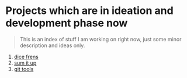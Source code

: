 # Projects which are in ideation and development phase now

> This is an index of stuff I am working on right now, just some minor description and ideas only.

1. [dice frens](https://github.com/lulzx/dice)
2. [sum it up](https://github.com/lulzx/sumitup)
3. [git tools](https://github.com/lulzx/gittools)
